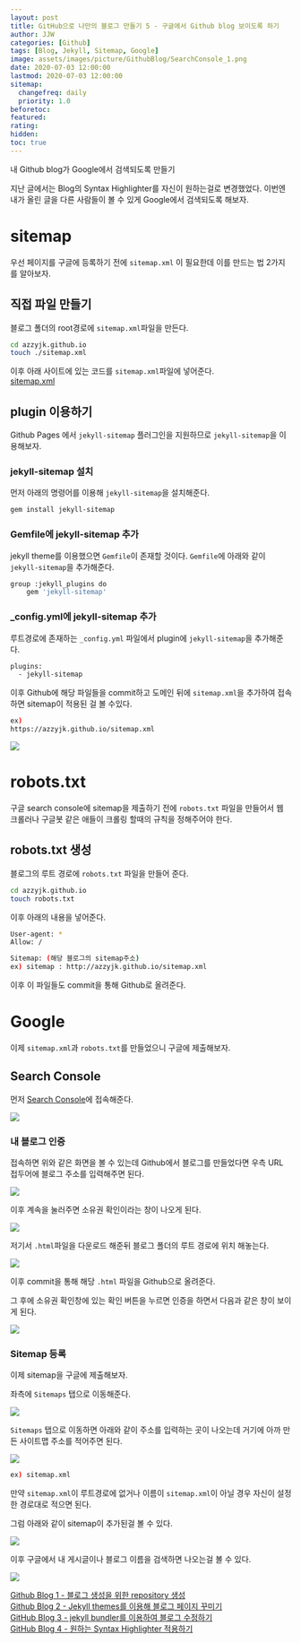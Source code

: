 ```yaml
---
layout: post
title: GitHub으로 나만의 블로그 만들기 5 - 구글에서 Github blog 보이도록 하기
author: JJW
categories: [Github]
tags: [Blog, Jekyll, Sitemap, Google]
image: assets/images/picture/GithubBlog/SearchConsole_1.png
date: 2020-07-03 12:00:00
lastmod: 2020-07-03 12:00:00
sitemap:
  changefreq: daily
  priority: 1.0
beforetoc:
featured:
rating:
hidden:
toc: true
---
```


내 Github blog가 Google에서 검색되도록 만들기

지난 글에서는 Blog의 Syntax Highlighter를 자신이 원하는걸로 변경했었다.
이번엔 내가 올린 글을 다른 사람들이 볼 수 있게 Google에서 검색되도록 해보자.

# sitemap

우선 페이지를 구글에 등록하기 전에 `sitemap.xml` 이 필요한데 이를 만드는 법 2가지를 알아보자.

## 직접 파일 만들기

블로그 폴더의 root경로에 `sitemap.xml`파일을 만든다.

```sh
cd azzyjk.github.io
touch ./sitemap.xml
```

이후 아래 사이트에 있는 코드를 `sitemap.xml`파일에 넣어준다.  
[sitemap.xml](https://github.com/azzyjk/WEB/blob/master/sitemap.xml)

## plugin 이용하기

Github Pages 에서 `jekyll-sitemap` 플러그인을 지원하므로 `jekyll-sitemap`을 이용해보자.

### jekyll-sitemap 설치

먼저 아래의 명령어를 이용해 `jekyll-sitemap`을 설치해준다.

```sh
gem install jekyll-sitemap
```

### Gemfile에 jekyll-sitemap 추가

jekyll theme를 이용했으면 `Gemfile`이 존재할 것이다.
`Gemfile`에 아래와 같이 `jekyll-sitemap`을 추가해준다.

```sh
group :jekyll_plugins do
    gem 'jekyll-sitemap'
```

### \_config.yml에 jekyll-sitemap 추가

루트경로에 존재하는 `_config.yml` 파일에서 plugin에 `jekyll-sitemap`을 추가해준다.

```sh
plugins:
  - jekyll-sitemap
```

이후 Github에 해당 파일들을 commit하고 도메인 뒤에 `sitemap.xml`을 추가하여 접속하면 sitemap이 적용된 걸 볼 수있다.

```sh
ex)
https://azzyjk.github.io/sitemap.xml
```

<img class="blogPict" src="/assets/images/picture/GithubBlog/sitemap_xml.png">

# robots.txt

구글 search console에 sitemap을 제출하기 전에 `robots.txt` 파일을 만들어서 웹 크롤러나 구글봇 같은 애들이 크롤링 할때의 규칙을 정해주어야 한다.

## robots.txt 생성

블로그의 루트 경로에 `robots.txt` 파일을 만들어 준다.

```sh
cd azzyjk.github.io
touch robots.txt
```

이후 아래의 내용을 넣어준다.

```sh
User-agent: *
Allow: /

Sitemap: (해당 블로그의 sitemap주소)
ex) sitemap : http://azzyjk.github.io/sitemap.xml
```

이후 이 파일들도 commit을 통해 Github로 올려준다.

# Google

이제 `sitemap.xml`과 `robots.txt`를 만들었으니 구글에 제출해보자.

## Search Console

먼저 [Search Console](https://search.google.com/search-console/)에 접속해준다.

<img class="blogPict" src="/assets/images/picture/GithubBlog/SearchConsole_2.png">

### 내 블로그 인증

접속하면 위와 같은 화면을 볼 수 있는데 Github에서 블로그를 만들었다면 우측 URL 접두어에 블로그 주소를 입력해주면 된다.

<img class="blogPict" src="/assets/images/picture/GithubBlog/SearchConsole_3.png">

이후 계속을 눌러주면 소유권 확인이라는 창이 나오게 된다.

<img class="blogPict" src="/assets/images/picture/GithubBlog/SearchConsole_4.png">

저기서 `.html`파일을 다운로드 해준뒤 블로그 폴더의 루트 경로에 위치 해놓는다.

<img class="blogPict" src="/assets/images/picture/GithubBlog/SearchConsole_5.png">

이후 commit을 통해 해당 `.html` 파일을 Github으로 올려준다.

그 후에 소유권 확인창에 있는 확인 버튼을 누르면 인증을 하면서 다음과 같은 창이 보이게 된다.

<img class="blogPict" src="/assets/images/picture/GithubBlog/SearchConsole_1.png">

### Sitemap 등록

이제 sitemap을 구글에 제출해보자.

좌측에 `Sitemaps` 탭으로 이동해준다.

<img class="blogPict" src="/assets/images/picture/GithubBlog/SearchConsole_6.png">

`Sitemaps` 탭으로 이동하면 아래와 같이 주소를 입력하는 곳이 나오는데 거기에 아까 만든 사이트맵 주소를 적어주면 된다.

<img class="blogPict" src="/assets/images/picture/GithubBlog/SearchConsole_7.png">

```sh
ex) sitemap.xml
```

만약 `sitemap.xml`이 루트경로에 없거나 이름이 `sitemap.xml`이 아닐 경우 자신이 설정한 경로대로 적으면 된다.

그럼 아래와 같이 sitemap이 추가된걸 볼 수 있다.

<img class="blogPict" src="/assets/images/picture/GithubBlog/SearchConsole_8.png">

이후 구글에서 내 게시글이나 블로그 이름을 검색하면 나오는걸 볼 수 있다.

<img class="blogPict" src="/assets/images/picture/GithubBlog/SearchConsole_9.png">

[Github Blog 1 - 블로그 생성을 위한 repository 생성](../GithubBlog_1)  
[Github Blog 2 - Jekyll themes를 이용해 블로그 페이지 꾸미기](../GithubBlog_2)  
[GitHub Blog 3 - jekyll bundler를 이용하여 블로그 수정하기](../GithubBlog_3)  
[GitHub Blog 4 - 원하는 Syntax Highlighter 적용하기](../GithubBlog_4)
